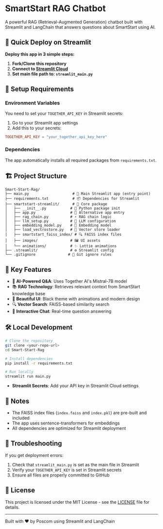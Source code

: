 # SmartStart RAG Chatbot

A powerful RAG (Retrieval-Augmented Generation) chatbot built with Streamlit and LangChain that answers questions about SmartStart using AI.

## 🚀 Quick Deploy on Streamlit

**Deploy this app in 3 simple steps:**

1. **Fork/Clone this repository**
2. **Connect to [Streamlit Cloud](https://streamlit.io/cloud)**
3. **Set main file path to: `streamlit_main.py`**

## 🔧 Setup Requirements

### Environment Variables
You need to set your `TOGETHER_API_KEY` in Streamlit secrets:

1. Go to your Streamlit app settings
2. Add this to your secrets:
```toml
TOGETHER_API_KEY = "your_together_api_key_here"
```

### Dependencies
The app automatically installs all required packages from `requirements.txt`.

## 🏗️ Project Structure

```
Smart-Start-Rag/
├── main.py                    # 🎯 Main Streamlit app (entry point)
├── requirements.txt           # 📦 Dependencies for Streamlit
├── smartstart-streamlit/      # 📁 Core package
│   ├── __init__.py           # 🐍 Python package init
│   ├── app.py                # 🔧 Alternative app entry
│   ├── rag_chain.py          # ⚡ RAG chain logic
│   ├── llm_setup.py          # 🤖 LLM configuration
│   ├── embedding_model.py    # 🧠 Embedding model
│   ├── load_vectrostore.py   # 💾 Vector store loader
│   ├── smartstart_faiss_index/ # 🔍 FAISS index files
│   ├── images/               # 🖼️ UI assets
│   └── animations/           # ✨ Lottie animations
├── .streamlit/               # ⚙️ Streamlit config
└── .gitignore               # 🚫 Git ignore rules
```

## 🎯 Key Features

- 🤖 **AI-Powered Q&A**: Uses Together AI's Mistral-7B model
- 📚 **RAG Technology**: Retrieves relevant context from SmartStart knowledge base
- 🎨 **Beautiful UI**: Black theme with animations and modern design
- 🔍 **Vector Search**: FAISS-based similarity search
- 💬 **Interactive Chat**: Real-time question answering

## 🛠️ Local Development

```bash
# Clone the repository
git clone <your-repo-url>
cd Smart-Start-Rag

# Install dependencies
pip install -r requirements.txt

# Run locally
streamlit run main.py
```


- **Streamlit Secrets**: Add your API key in Streamlit Cloud settings

## 📝 Notes

- The FAISS index files (`index.faiss` and `index.pkl`) are pre-built and included
- The app uses sentence-transformers for embeddings
- All dependencies are optimized for Streamlit deployment

## 🚨 Troubleshooting

If you get deployment errors:
1. Check that `streamlit_main.py` is set as the main file in Streamlit
2. Verify your `TOGETHER_API_KEY` is set in Streamlit secrets
3. Ensure all files are properly committed to GitHub

## 📄 License

This project is licensed under the MIT License - see the [LICENSE](LICENSE) file for details.

---

Built with ❤️ by Poscom using Streamlit and LangChain
